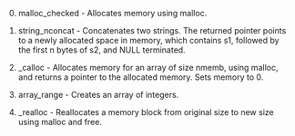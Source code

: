 0. malloc_checked - Allocates memory using malloc.

1. string_nconcat - Concatenates two strings. The returned pointer points to a newly allocated space in memory, which contains s1, followed by the first n bytes of s2, and NULL terminated.

2. _calloc - Allocates memory for an array of size nmemb, using malloc, and returns a pointer to the allocated memory. Sets memory to 0.

3. array_range - Creates an array of integers.

4. _realloc -  Reallocates a memory block from original size to new size  using malloc and free.
